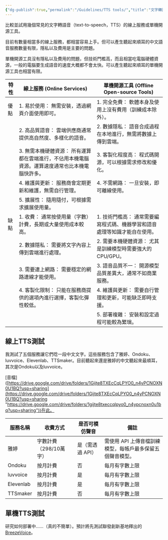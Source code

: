 ```yaml
---
{"dg-publish":true,"permalink":"/Guidelines/TTS tools/","title":"文字轉語音工具","tags":["TTS","ai","guideline"],"created":"2025-05-22T22:05","updated":"2025-05-27T22:24"}
---
```


比較並試用幾個常見的文字轉語音（text-to-speech，TTS）的線上服務或單機開源工具。

目前有數量相當多的線上服務，都相當容易上手。但可以產生聽起來順耳的中文語音服務數量有限，隱私以及費用是主要的問題。

單機開源工具沒有隱私以及費用的問題，但技術門檻高，而且相當吃電腦硬體資源，一般的電腦要生成語音的速度大概都不會太快。可以產生聽起來順耳的單機開源工具也相當有限。

| 特性  | 線上服務 (Online Services)                             | 單機開源工具 (Offline Open-source Tools)      |
| --- | -------------------------------------------------- | --------------------------------------- |
| 優點  | 1. 易於使用： 無需安裝，透過網頁介面使用即可。                          | 1. 完全免費： 軟體本身及使用上沒有費用（訓練成本除外）。          |
|     | 2. 高品質語音： 雲端供應商通常提供高自然度、多樣化的語音。                    | 2. 數據隱私： 語音合成過程在本地進行，無需將數據上傳到雲端。        |
|     | 3. 無需本機硬體資源： 所有運算都在雲端進行，不佔用本機電腦資源。運算速度通常也比本機電腦快許多。 | 3. 客製化程度高： 程式碼開源，可以根據需求修改和優化。           |
|     | 4. 維護與更新： 服務商會定期更新和維護，無需自行管理。                      | 4. 不需網路： 一旦安裝，即可離線使用。                   |
|     | 5. 擴展性： 隨用隨付，可根據需求擴展使用量。                           |                                         |
| 缺點  | 1. 收費： 通常按使用量（字數）計費，長期或大量使用成本較高。                   | 1. 技術門檻高： 通常需要編寫程式碼、機器學習和語音處理等知識才能自在使用。 |
|     | 2. 數據隱私： 需要將文字內容上傳到雲端進行處理。                         | 2. 需要本機硬體資源： 尤其是訓練模型時需要強大的CPU/GPU。      |
|     | 3. 需要連上網路： 需要穩定的網路連線才能使用。                          | 3. 語音品質不一： 開源模型品質差異大，通常不如商業服務。          |
|     | 4. 客製化限制： 只能在服務商提供的選項內進行選擇，客製化彈性較低。                | 4. 維護與更新： 需要自行管理和更新，可能缺乏即時支援。           |
|     |                                                    | 5. 部署複雜： 安裝和設定過程可能較為繁瑣。                 |

## 線上TTS測試

我測試了五個服務讓它們唸一段中文文字。這些服務包含了雅婷、Ondoku、luvvoice、Elevenlab、TTSmaker。目前聽起來還是雅婷的中文聽起來最順耳，其次是Ondoku以及luvvoice。

[音檔]([https://drive.google.com/drive/folders/1Gijte8TXEcCqLPYO0_n4yPCNOXN0U1BQ?usp=sharing](https://drive.google.com/drive/folders/1Gijte8TXEcCqLPYO0_n4yPCNOXN0U1BQ?usp=sharing "https://drive.google.com/drive/folders/1gijte8txeccqlpyo0_n4ypcnoxn0u1bq?usp=sharing"))在此。

| 服務名稱      | 收費方式           | 是否可模仿聲音    | 備註                              |
| --------- | -------------- | ---------- | ------------------------------- |
| 雅婷        | 字數計費（298/10萬字） | 是（需透過 API） | 需使用 API 上傳音檔訓練模型，每帳戶最多保留五個聲音模型。 |
| Ondoku    | 按月計費           | 否          | 每月有字數上限                         |
| luvvoice  | 按月計費           | 是          | 每月有字數上限                         |
| Elevenlab | 按月計費           | 是          | 每月有字數上限                         |
| TTSmaker  | 按月計費           | 否          | 每月有字數上限                         |


## 單機TTS測試

研究如何部署中……（真的不簡單）。預計將先測試聯發創新基地釋出的[BreezeVoice](https://www.mediatek.tw/blog/%E8%81%AF%E7%99%BC%E5%89%B5%E6%96%B0%E5%9F%BA%E5%9C%B0%E5%85%A8%E9%9D%A2%E9%96%8B%E6%BA%90-breeze2)。